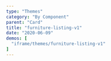 ```yaml
---
type: "Themes"
category: "By Component"
parent: "Card"
title: "furniture-listing-v1"
date: "2020-06-09"
demos: [
  "iframe/themes/furniture-listing-v1"
]
---
```

